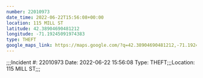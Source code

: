 ```yaml
---
number: 22010973
date_time: 2022-06-22T15:56:08+00:00
location: 115 MILL ST
latitude: 42.38904690481212
longitude: -71.19245091974383
type: THEFT
google_maps_link: https://maps.google.com/?q=42.38904690481212,-71.19245091974383
---
```


;;;Incident #: 22010973  Date: 2022-06-22 15:56:08   Type: THEFT;;;Location: 115 MILL ST;;;
